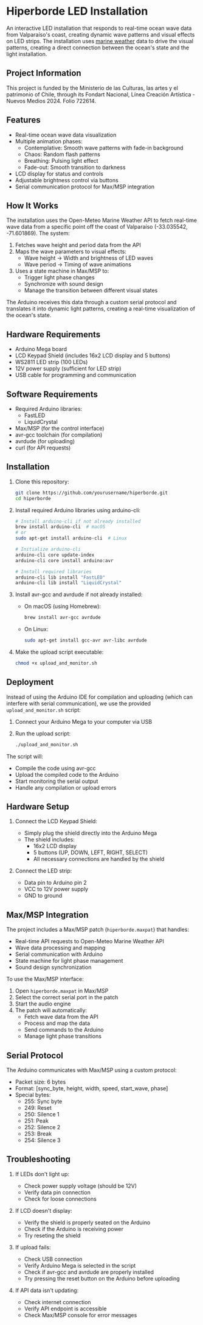 # Hiperborde LED Installation

An interactive LED installation that responds to real-time ocean wave data from Valparaíso's coast, creating dynamic wave patterns and visual effects on LED strips. The installation uses [marine weather](https://open-meteo.com/en/docs/marine-weather-api) data to drive the visual patterns, creating a direct connection between the ocean's state and the light installation.

## Project Information

This project is funded by the Ministerio de las Culturas, las artes y el patrimonio of Chile, through its Fondart Nacional, Línea Creación Artística - Nuevos Medios 2024. Folio 722614.

## Features

- Real-time ocean wave data visualization
- Multiple animation phases:
  - Contemplative: Smooth wave patterns with fade-in background
  - Chaos: Random flash patterns
  - Breathing: Pulsing light effect
  - Fade-out: Smooth transition to darkness
- LCD display for status and controls
- Adjustable brightness control via buttons
- Serial communication protocol for Max/MSP integration

## How It Works

The installation uses the Open-Meteo Marine Weather API to fetch real-time wave data from a specific point off the coast of Valparaíso (-33.035542, -71.601869). The system:

1. Fetches wave height and period data from the API
2. Maps the wave parameters to visual effects:
   - Wave height → Width and brightness of LED waves
   - Wave period → Timing of wave animations
3. Uses a state machine in Max/MSP to:
   - Trigger light phase changes
   - Synchronize with sound design
   - Manage the transition between different visual states

The Arduino receives this data through a custom serial protocol and translates it into dynamic light patterns, creating a real-time visualization of the ocean's state.

## Hardware Requirements

- Arduino Mega board
- LCD Keypad Shield (includes 16x2 LCD display and 5 buttons)
- WS2811 LED strip (100 LEDs)
- 12V power supply (sufficient for LED strip)
- USB cable for programming and communication

## Software Requirements

- Required Arduino libraries:
  - FastLED
  - LiquidCrystal
- Max/MSP (for the control interface)
- avr-gcc toolchain (for compilation)
- avrdude (for uploading)
- curl (for API requests)

## Installation

1. Clone this repository:
   ```bash
   git clone https://github.com/yourusername/hiperborde.git
   cd hiperborde
   ```

2. Install required Arduino libraries using arduino-cli:
   ```bash
   # Install arduino-cli if not already installed
   brew install arduino-cli  # macOS
   # or
   sudo apt-get install arduino-cli  # Linux

   # Initialize arduino-cli
   arduino-cli core update-index
   arduino-cli core install arduino:avr

   # Install required libraries
   arduino-cli lib install "FastLED"
   arduino-cli lib install "LiquidCrystal"
   ```

3. Install avr-gcc and avrdude if not already installed:
   - On macOS (using Homebrew):
     ```bash
     brew install avr-gcc avrdude
     ```
   - On Linux:
     ```bash
     sudo apt-get install gcc-avr avr-libc avrdude
     ```

4. Make the upload script executable:
   ```bash
   chmod +x upload_and_monitor.sh
   ```

## Deployment

Instead of using the Arduino IDE for compilation and uploading (which can interfere with serial communication), we use the provided `upload_and_monitor.sh` script:

1. Connect your Arduino Mega to your computer via USB

2. Run the upload script:
   ```bash
   ./upload_and_monitor.sh
   ```

The script will:
- Compile the code using avr-gcc
- Upload the compiled code to the Arduino
- Start monitoring the serial output
- Handle any compilation or upload errors

## Hardware Setup

1. Connect the LCD Keypad Shield:
   - Simply plug the shield directly into the Arduino Mega
   - The shield includes:
     - 16x2 LCD display
     - 5 buttons (UP, DOWN, LEFT, RIGHT, SELECT)
     - All necessary connections are handled by the shield

2. Connect the LED strip:
   - Data pin to Arduino pin 2
   - VCC to 12V power supply
   - GND to ground

## Max/MSP Integration

The project includes a Max/MSP patch (`hiperborde.maxpat`) that handles:
- Real-time API requests to Open-Meteo Marine Weather API
- Wave data processing and mapping
- Serial communication with Arduino
- State machine for light phase management
- Sound design synchronization

To use the Max/MSP interface:
1. Open `hiperborde.maxpat` in Max/MSP
2. Select the correct serial port in the patch
3. Start the audio engine
4. The patch will automatically:
   - Fetch wave data from the API
   - Process and map the data
   - Send commands to the Arduino
   - Manage light phase transitions

## Serial Protocol

The Arduino communicates with Max/MSP using a custom protocol:
- Packet size: 6 bytes
- Format: [sync_byte, height, width, speed, start_wave, phase]
- Special bytes:
  - 255: Sync byte
  - 249: Reset
  - 250: Silence 1
  - 251: Peak
  - 252: Silence 2
  - 253: Break
  - 254: Silence 3

## Troubleshooting

1. If LEDs don't light up:
   - Check power supply voltage (should be 12V)
   - Verify data pin connection
   - Check for loose connections

2. If LCD doesn't display:
   - Verify the shield is properly seated on the Arduino
   - Check if the Arduino is receiving power
   - Try reseting the shield

3. If upload fails:
   - Check USB connection
   - Verify Arduino Mega is selected in the script
   - Check if avr-gcc and avrdude are properly installed
   - Try pressing the reset button on the Arduino before uploading

4. If API data isn't updating:
   - Check internet connection
   - Verify API endpoint is accessible
   - Check Max/MSP console for error messages


